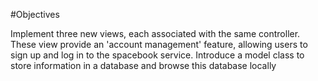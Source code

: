 #Objectives

Implement three new views, each associated with the same controller. These view provide an 'account management' feature, allowing users to sign up and log in to the spacebook service. Introduce a model class to store information in a database and browse this database locally
